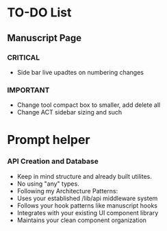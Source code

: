 # TO-DO List

## Manuscript Page

### CRITICAL

- Side bar live upadtes on numbering changes

### IMPORTANT

- Change tool compact box to smaller, add delete all
- Change ACT sidebar sizing and such

# Prompt helper

### API Creation and Database

- Keep in mind structure and already built utilites.
- No using "any" types.
- Following my Architecture Patterns:
- Uses your established /lib/api middleware system
- Follows your hook patterns like manuscript hooks
- Integrates with your existing UI component library
- Maintains your clean component organization
